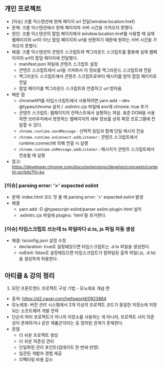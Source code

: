 ## 개인 프로젝트

- [이슈] 크롬 익스텐션에 현재 페이지 url 전달(window.location.href)
- 문제: 크롬 익스텐션에서 현재 페이지의 서버 시간을 가져오지 못했다.
- 원인: 크롬 익스텐션의 팝업 페이지에서 window.location.href를 사용할 때 실제 웹페이지의 url이 아닌 팝업 페이지의 url을 반환하기 때문에 원하는 서버 시간을 가져오지 못했다.
- 해결: 크롬 익스텐션의 콘텐츠 스크립트와 백그라운드 스크립트를 활용해 실제 웹페이지의 url의 팝업 페이지에 전달했다.
    - manifest.json 파일에 콘텐츠 스크립트 설정
    - 콘텐츠 스크립트에서 url을 가져와서 이 정보를 백그라운드 스크립트에 전달
    - 백그라운드 스크립트에서 콘텐츠 스크립트로부터 메시지를 받아 팝업 페이지로 전달
    - 팝업 페이지를 백그라운드 스크립트와 연결하고 url 받아옴
- 배운 점
    - chromeAPI를 타입스크립트에서 사용하려면 yarn add --dev @types/chrome 설치 /  .eslintrc.cjs 파일에 env에 chrome: true 추가
    - 콘텐츠 스크립트: 웹페이지의 컨텍스트에서 실행하는 파일. 표준 DOM을 사용하면 브라우저에서 방문하는 웹페이지의 세부 정보를 상위 확장 프로그램에 전달할 수 있다.
    - `chrome.runtime.sendMessage` : 선택적 응답과 함께 단일 메시지 전송
    - `chrome.runtime.onConnect.addListener` : 콘텐츠 스크립트에서 runtime.connect에 의해 연결 시 실행
    - `chrome.runtime.onMessage.addListener` : 메시지가 콘텐츠 스크립트에서 전송될 때 실행
- 참고: https://developer.chrome.com/docs/extensions/develop/concepts/content-scripts?hl=ko

### [이슈] parsing error: '>' expected eslint

- 문제: index.html 코드 첫 줄 <!doctype html>에 parsing error: '>' expected eslint 발생
- 해결
    - yarn add -D @typescript-eslint/parser eslint-plugin-html 설치
    - .exlintrc.cjs 파일에 plugins: 'html'을 추가한다.

### [이슈] 타입스크립트 쓰는데 ts 파일마다 d.ts, js 파일 자동 생성

- 해결: tsconfig.json 설정 수정
    - declaration: true로 설정돼있으면 타입스크립트는 .d.ts 파일을 생성한다.
    - noEmit: false로 설정돼있으면 타입스크립트가 컴파일된 출력 파일(.js, .d.ts)을 생성하게 허용한다.

## 아티클 & 강의 정리

1. 모던 프론트엔드 프로젝트 구성 기법 - 모노레포 개념 편
- 출처: https://d2.naver.com/helloworld/0923884
- 모노레포: 버전 관리 시스템에서 2개 이상의 프로젝트 코드가 동일한 저장소에 저장되는 소프트웨어 개발 전략
- 단순히 여러 프로젝트가 하나의 저장소를 사용하는 게 아니라, 프로젝트 사이 의존성이 존재하거나 같은 제품군이라는 등 정의된 관계가 존재한다.
- 장점
    - 더 쉬운 프로젝트 생성
    - 더 쉬운 의존성 관리
    - 단일화된 관리 포인트(업데이트 한 번에 반영)
    - 일관된 개발자 경험 제공
    - 리팩터링 비용 감소